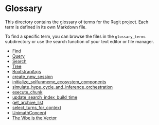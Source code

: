 # Glossary

This directory contains the glossary of terms for the Ragit project. Each term is defined in its own Markdown file.

To find a specific term, you can browse the files in the `glossary_terms` subdirectory or use the search function of your text editor or file manager.

- [Find](./glossary_terms/find.md)
- [Query](./glossary_terms/query.md)
- [Search](./glossary_terms/search.md)
- [Tree](./glossary_terms/Tree.md)
- [BootstrapArgs](./glossary_terms/BootstrapArgs.md)
- [create_new_session](./glossary_terms/create_new_session.md)
- [initialize_solfunmeme_ecosystem_components](./glossary_terms/initialize_solfunmeme_ecosystem_components.md)
- [simulate_hype_cycle_and_inference_orchestration](./glossary_terms/simulate_hype_cycle_and_inference_orchestration.md)
- [execute_chunk](./glossary_terms/execute_chunk.md)
- [update_search_index_build_time](./glossary_terms/update_search_index_build_time.md)
- [get_archive_list](./glossary_terms/get_archive_list.md)
- [select_turns_for_context](./glossary_terms/select_turns_for_context.md)
- [UnimathConcept](./glossary_terms/UnimathConcept.md)
- [The Vibe is the Vector](./glossary_terms/vibe_is_the_vector.md)
